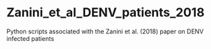# Zanini_et_al_DENV_patients_2018
Python scripts associated with the Zanini et al. (2018) paper on DENV infected patients
